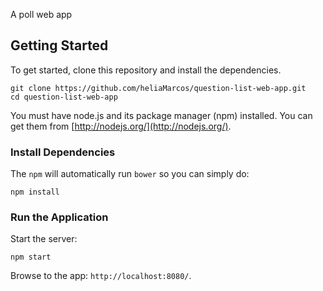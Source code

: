 A poll web app

## Getting Started

To get started, clone this repository and install the dependencies.

```
git clone https://github.com/heliaMarcos/question-list-web-app.git
cd question-list-web-app
```

You must have node.js and its package manager (npm) installed.  You can get them from [http://nodejs.org/](http://nodejs.org/).

### Install Dependencies

The `npm` will automatically run `bower` so you can simply do:

```
npm install
```

### Run the Application

Start the server:

```
npm start
```

Browse to the app: `http://localhost:8080/`.
